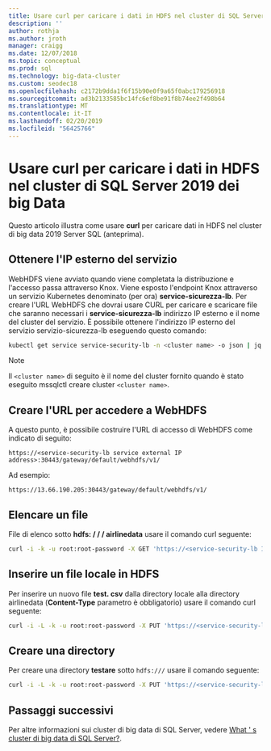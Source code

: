 ```yaml
---
title: Usare curl per caricare i dati in HDFS nel cluster di SQL Server 2019 dei big Data | Microsoft Docs
description: ''
author: rothja
ms.author: jroth
manager: craigg
ms.date: 12/07/2018
ms.topic: conceptual
ms.prod: sql
ms.technology: big-data-cluster
ms.custom: seodec18
ms.openlocfilehash: c2172b9dda1f6f15b90e0f9a65f0abc179256918
ms.sourcegitcommit: ad3b2133585bc14fc6ef8be91f8b74ee2f498b64
ms.translationtype: MT
ms.contentlocale: it-IT
ms.lasthandoff: 02/20/2019
ms.locfileid: "56425766"
---
```

# <a name="use-curl-to-load-data-into-hdfs-on-sql-server-2019-big-data-clusters"></a>Usare curl per caricare i dati in HDFS nel cluster di SQL Server 2019 dei big Data

Questo articolo illustra come usare **curl** per caricare dati in HDFS nel cluster di big data 2019 Server SQL (anteprima).

## <a name="obtain-the-service-external-ip"></a>Ottenere l'IP esterno del servizio

WebHDFS viene avviato quando viene completata la distribuzione e l'accesso passa attraverso Knox. Viene esposto l'endpoint Knox attraverso un servizio Kubernetes denominato (per ora) **service-sicurezza-lb**.  Per creare l'URL WebHDFS che dovrai usare CURL per caricare e scaricare file che saranno necessari i **service-sicurezza-lb** indirizzo IP esterno e il nome del cluster del servizio. È possibile ottenere l'indirizzo IP esterno del servizio servizio-sicurezza-lb eseguendo questo comando:

```bash
kubectl get service service-security-lb -n <cluster name> -o json | jq -r .status.loadBalancer.ingress[0].ip
```

> [!NOTE]
> Il `<cluster name>` di seguito è il nome del cluster fornito quando è stato eseguito mssqlctl creare cluster `<cluster name>`.

## <a name="construct-the-url-to-access-webhdfs"></a>Creare l'URL per accedere a WebHDFS

A questo punto, è possibile costruire l'URL di accesso di WebHDFS come indicato di seguito:

`https://<service-security-lb service external IP address>:30443/gateway/default/webhdfs/v1/`

Ad esempio:

`https://13.66.190.205:30443/gateway/default/webhdfs/v1/`

## <a name="list-a-file"></a>Elencare un file

File di elenco sotto **hdfs: / / / airlinedata** usare il comando curl seguente:

```bash
curl -i -k -u root:root-password -X GET 'https://<service-security-lb IP external address>:30443/gateway/default/webhdfs/v1/airlinedata/?op=liststatus'
```

## <a name="put-a-local-file-into-hdfs"></a>Inserire un file locale in HDFS

Per inserire un nuovo file **test. csv** dalla directory locale alla directory airlinedata (**Content-Type** parametro è obbligatorio) usare il comando curl seguente:

```bash
curl -i -L -k -u root:root-password -X PUT 'https://<service-security-lb IP external address>:30443/gateway/default/webhdfs/v1/airlinedata/test.csv?op=create' -H 'Content-Type: application/octet-stream' -T 'test.csv'
```

## <a name="create-a-directory"></a>Creare una directory

Per creare una directory **testare** sotto `hdfs:///` usare il comando seguente:

```bash
curl -i -L -k -u root:root-password -X PUT 'https://<service-security-lb IP external address>:30443/gateway/default/webhdfs/v1/test?op=MKDIRS'
```

## <a name="next-steps"></a>Passaggi successivi

Per altre informazioni sui cluster di big data di SQL Server, vedere [What ' s cluster di big data di SQL Server?](big-data-cluster-overview.md).
